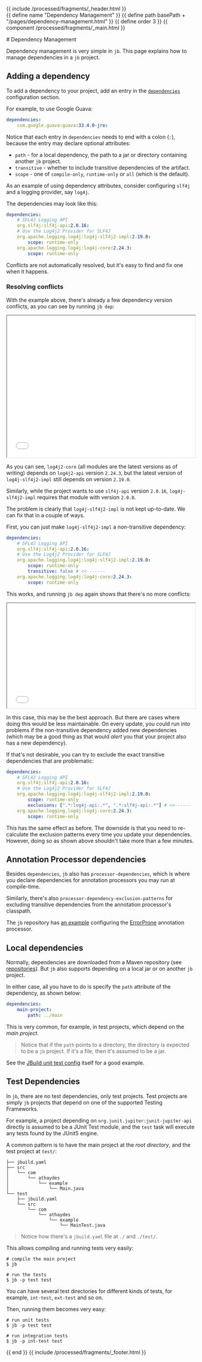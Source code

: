 {{ include /processed/fragments/_header.html }}\
{{ define name "Dependency Management" }}
{{ define path basePath + "/pages/dependency-management.html" }}
{{ define order 3 }}
{{ component /processed/fragments/_main.html }}
<div class="space-up"></div>
# Dependency Management

Dependency management is very simple in `jb`. This page explains how to manage dependencies in a `jb` project.

## Adding a dependency

To add a dependency to your project, add an entry in the [`dependencies`](config.html#dependencies) configuration section.

For example, to use Google Guava:

```yaml
dependencies:
    com.google.guava:guava:33.4.0-jre:
```

Notice that each entry in `dependencies` needs to end with a colon (`:`), because the entry may declare optional attributes:

* `path` - for a local dependency, the path to a jar or directory containing another `jb` project.
* `transitive` - whether to include transitive dependencies of the artifact.
* `scope` - one of `compile-only`, `runtime-only` or `all` (which is the default).

As an example of using dependency attributes, consider configuring `slf4j` and a logging provider, say `log4j`.

The dependencies may look like this:

```yaml
dependencies:
    # SFL4J Logging API
    org.slf4j:slf4j-api:2.0.16:
    # Use the Log4j2 Provider for SLF4J
    org.apache.logging.log4j:log4j-slf4j2-impl:2.19.0:
        scope: runtime-only
    org.apache.logging.log4j:log4j-core:2.24.3:
        scope: runtime-only
```

Conflicts are not automatically resolved, but it's easy to find and fix one when it happens.

### Resolving conflicts

With the example above, there's already a few dependency version conflicts, as you can see by running `jb dep`:

<iframe src="{{ eval basePath }}/jb-deps.html" style="width: 100%;height: 27em;"></iframe>

As you can see, `log4j2-core` (all modules are the latest versions as of writing) depends on `log4j2-api` version `2.24.3`,
but the latest version of `log4j-slf4j2-impl` still depends on version `2.19.0`.

Similarly, while the project wants to use `slf4j-api` version `2.0.16`, `log4j-slf4j2-impl` requires that module with version `2.0.0`.

The problem is clearly that `log4j-slf4j2-impl` is not kept up-to-date. We can fix that in a couple of ways.

First, you can just make `log4j-slf4j2-impl` a non-transitive dependency:

```yaml
dependencies:
    # SFL4J Logging API
    org.slf4j:slf4j-api:2.0.16:
    # Use the Log4j2 Provider for SLF4J
    org.apache.logging.log4j:log4j-slf4j2-impl:2.19.0:
        scope: runtime-only
        transitive: false # <<-------
    org.apache.logging.log4j:log4j-core:2.24.3:
        scope: runtime-only
```

This works, and running `jb dep` again shows that there's no more conflicts:

<iframe src="{{ eval basePath }}/jb-deps-fixed.html" style="width: 100%;height: 20em;"></iframe>

In this case, this may be the best approach. But there are cases where doing this would be less maintainable.
On every update, you could run into problems if the non-transitive dependency added new dependencies (which may be a good thing
as that would _alert_ you that your project also has a new dependency).

If that's not desirable, you can try to exclude the exact transitive dependencies that are problematic:

```yaml
dependencies:
    # SFL4J Logging API
    org.slf4j:slf4j-api:2.0.16:
    # Use the Log4j2 Provider for SLF4J
    org.apache.logging.log4j:log4j-slf4j2-impl:2.19.0:
        scope: runtime-only
        exclusions: [".*:log4j-api:.*", ".*:slf4j-api:.*"] # <<------
    org.apache.logging.log4j:log4j-core:2.24.3:
        scope: runtime-only
```

This has the same effect as before. The downside is that you need to re-calculate the exclusion patterns every time you update
your dependencies. However, doing so as shown above shouldn't take more than a few minutes.

## Annotation Processor dependencies

Besides `dependencies`, `jb` also has `processor-dependencies`, which is where you declare dependencies for annotation processors
you may run at compile-time.

Similarly, there's also `processor-dependency-exclusion-patterns` for excluding transitive dependencies from the annotation processor's
classpath.

The `jb` repository has [an example](https://github.com/renatoathaydes/jb/tree/main/example/error-prone-java-project)
configuring the [ErrorProne](https://errorprone.info/) annotation processor.

## Local dependencies

Normally, dependencies are downloaded from a Maven repository (see [repositories](config.html#repositories)).
But `jb` also supports depending on a local jar or on another `jb` project.

In either case, all you have to do is specify the `path` attribute of the dependency, as shown below:

```yaml
dependencies:
    main-project:
        path: ../main
```

This is very common, for example, in test projects, which depend on the _main project_.

> Notice that if the `path` points to a directory, the directory is expected to be a `jb` project.
> If it's a file, then it's assumed to be a jar.

See the [JBuild unit test config](https://github.com/renatoathaydes/jbuild/blob/master/src/test/jbuild.yaml) itself for a good example.

## Test Dependencies

In `jb`, there are no test dependencies, only test projects. Test projects are simply `jb` projects that depend on one of the supported Testing Frameworks.

For example, a project depending on `org.junit.jupiter:junit-jupiter-api` directly is assumed to be a JUnit Test module,
and the `test` task will execute any tests found by the JUnit5 engine.

A common pattern is to have the main project at the _root directory_, and the test project at `test/`:

```
├── jbuild.yaml
├── src
│   └── com
│       └── athaydes
│           └── example
│               └── Main.java
└── test
    ├── jbuild.yaml
    └── src
        └── com
            └── athaydes
                └── example
                    └── MainTest.java
```

> Notice how there's a `jbuild.yaml` file at `./` and `./test/`.

This allows compiling and running tests very easily:

```shell
# compile the main project
$ jb

# run the tests
$ jb -p test test
```

You can have several test directories for different kinds of tests, for example, `int-test`, `ext-test` and so on.

Then, running them becomes very easy:

```shell
# run unit tests
$ jb -p test test

# run integration tests
$ jb -p int-test test
```

{{ end }}
{{ include /processed/fragments/_footer.html }}
